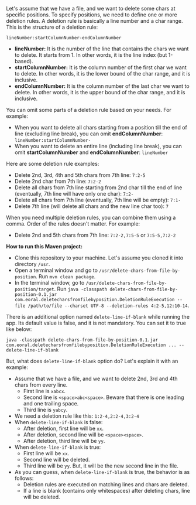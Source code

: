 Let's assume that we have a file, and we want to delete some chars at specific positions. To specify positions, we need to define one or more deletion rules. A deletion rule is basically a line number and a char range. This is the structure of a deletion rule: 
```
lineNumber:startColumnNumber-endColumnNumber
```

- **lineNumber:** It is the number of the line that contains the chars we want to delete. It starts from 1. In other words, it is the line index (but 1-based).
- **startColumnNumber:** It is the column number of the first char we want to delete. In other words, it is the lower bound of the char range, and it is inclusive.
- **endColumnNumber:** It is the column number of the last char we want to delete. In other words, it is the upper bound of the char range, and it is inclusive.

You can omit some parts of a deletion rule based on your needs. For example:
- When you want to delete all chars starting from a position till the end of line (excluding line break), you can omit **endColumnNumber**: `lineNumber:startColumnNumber-`
- When you want to delete an entire line (including line break), you can omit **startColumnNumber** and **endColumnNumber**: `lineNumber`

Here are some deletion rule examples:
- Delete 2nd, 3rd, 4th and 5th chars from 7th line: `7:2-5`
- Delete 2nd char from 7th line: `7:2-2`
- Delete all chars from 7th line starting from 2nd char till the end of line (eventually, 7th line will have only one char): `7:2-`
- Delete all chars from 7th line (eventually, 7th line will be empty): `7:1-`
- Delete 7th line (will delete all chars and the new line char too): `7`

When you need multiple deletion rules, you can combine them using a comma. Order of the rules doesn't matter. For example:
- Delete 2nd and 5th chars from 7th line: `7:2-2,7:5-5` or `7:5-5,7:2-2`

**How to run this Maven project:**
- Clone this repository to your machine. Let's assume you cloned it into directory `/usr`.
- Open a terminal window and go to `/usr/delete-chars-from-file-by-position`. Run `mvn clean package`.
- In the terminal window, go to `/usr/delete-chars-from-file-by-position/target`. Run `java -classpath delete-chars-from-file-by-position-0.1.jar com.eoral.deletecharsfromfilebyposition.DeletionRuleExecution --file /path/to/file --charset UTF-8 --deletion-rules 4:2-5,12:10-14`. 

There is an additional option named `delete-line-if-blank` while running the app. Its default value is false, and it is not mandatory. You can set it to true like below:
```
java -classpath delete-chars-from-file-by-position-0.1.jar com.eoral.deletecharsfromfilebyposition.DeletionRuleExecution ... --delete-line-if-blank
```

But, what does `delete-line-if-blank` option do? Let's explain it with an example:
- Assume that we have a file, and we want to delete 2nd, 3rd and 4th chars from every line.
  - First line is `xabcx`.
  - Second line is `<space>abc<space>`. Beware that there is one leading and one trailing space.
  - Third line is `yabcy`.
- We need a deletion rule like this: `1:2-4,2:2-4,3:2-4`
- When `delete-line-if-blank` is false:
  - After deletion, first line will be `xx`.
  - After deletion, second line will be `<space><space>`.
  - After deletion, third line will be `yy`.
- When `delete-line-if-blank` is true:
  - First line will be `xx`.
  - Second line will be deleted.
  - Third line will be `yy`. But, it will be the new second line in the file.
- As you can guess, when `delete-line-if-blank` is true, the behavior is as follows:
  - Deletion rules are executed on matching lines and chars are deleted.
  - If a line is blank (contains only whitespaces) after deleting chars, line will be deleted.
